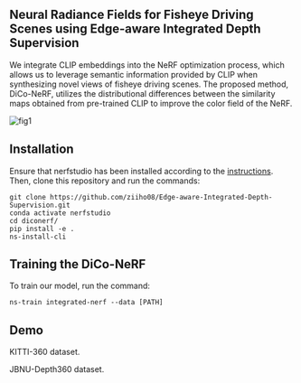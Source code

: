 ## Neural Radiance Fields for Fisheye Driving Scenes using Edge-aware Integrated Depth Supervision

We integrate CLIP embeddings into the NeRF optimization process, which allows us to leverage semantic information provided by CLIP when synthesizing novel views of fisheye driving scenes. The proposed method, DiCo-NeRF, utilizes the distributional differences between the similarity maps obtained from pre-trained CLIP to improve the color field of the NeRF.

![fig1](https://github.com/user-attachments/assets/aebcab0b-ceb5-4db4-9e83-c1ca5f846a70)

## Installation
Ensure that nerfstudio has been installed according to the [instructions](https://docs.nerf.studio/quickstart/installation.html). 
Then, clone this repository and run the commands:
```
git clone https://github.com/ziiho08/Edge-aware-Integrated-Depth-Supervision.git
conda activate nerfstudio
cd diconerf/
pip install -e .
ns-install-cli
```

## Training the DiCo-NeRF
To train our model, run the command:
```
ns-train integrated-nerf --data [PATH]
```

## Demo

KITTI-360 dataset.

JBNU-Depth360 dataset.

